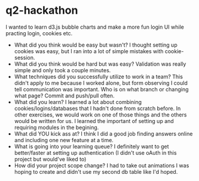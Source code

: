 # q2-hackathon

I wanted to learn d3.js bubble charts and make a more fun login UI while practing login, cookies etc.

* What did you think would be easy but wasn't?
I thought setting up cookies was easy, but I ran into a lot of simple mistakes with cookie-session.
* What did you think would be hard but was easy?
Validation was really simple and only took a couple minutes.
* What techniques did you successfully utilize to work in a team?
This didn't apply to me because I worked alone, but form observing I could tell communication was important. Who is on what branch or changing what page? Commit and push/pull often.
* What did you learn?
I learned a lot about combining cookies/logins/databases that I hadn't done from scratch before. In other exercises, we would work on one of those things and the others would be written for us. I learned the important of setting up and requiring modules in the begining.
* What did YOU kick ass at?
I think I did a good job finding answers online and including one new feature at a time.
* What is going into your learning queue?
I definitely want to get better/faster at setting up authentication (I didn't use oAuth in this project but would've liked to)
* How did your project scope change?
I had to take out animations I was hoping to create and didn't use my second db table like I'd hoped.
